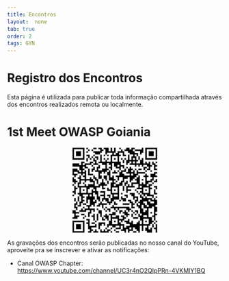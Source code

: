 ```yaml
---
title: Encontros
layout:  none
tab: true
order: 2
tags: GYN
---
```


# Registro dos Encontros

Esta página é utilizada para publicar toda informação compartilhada através dos encontros realizados remota ou localmente. 

<b><h1>1st Meet OWASP Goiania </h1></b>

<img src="https://raw.githubusercontent.com/OWASP/www-chapter-goiania/main/assets/images/qrcode.png" alt="1s Meet OWASP Goiania" style="display: block; margin: auto;">

As gravações dos encontros serão publicadas no nosso canal do YouTube, aproveite pra se inscrever e ativar as notificações:
* Canal OWASP Chapter: <https://www.youtube.com/channel/UC3r4nO2QIpPRn-4VKMlY1BQ>
